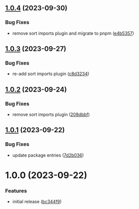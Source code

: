 ## [1.0.4](https://github.com/ck-oss/prettier-config/compare/v1.0.3...v1.0.4) (2023-09-30)


### Bug Fixes

* remove sort imports plugin and migrate to pnpm ([e4b5357](https://github.com/ck-oss/prettier-config/commit/e4b5357fa632a693b0852654dd7bad1b789bcc59))

## [1.0.3](https://github.com/ck-oss/prettier-config/compare/v1.0.2...v1.0.3) (2023-09-27)


### Bug Fixes

* re-add sort imports plugin ([c8d3234](https://github.com/ck-oss/prettier-config/commit/c8d323415e864ae6dca24e98210c7950e1fb3671))

## [1.0.2](https://github.com/ck-oss/prettier-config/compare/v1.0.1...v1.0.2) (2023-09-24)


### Bug Fixes

* remove sort imports plugin ([208dbbf](https://github.com/ck-oss/prettier-config/commit/208dbbfda5e4bffc056c7f2784801ae4c1d960cd))

## [1.0.1](https://github.com/ck-oss/prettier-config/compare/v1.0.0...v1.0.1) (2023-09-22)


### Bug Fixes

* update package entries ([7d2b036](https://github.com/ck-oss/prettier-config/commit/7d2b036e7588e2010d315d3f3095c753be8b032a))

# 1.0.0 (2023-09-22)


### Features

* initial release ([bc344f9](https://github.com/ck-oss/prettier-config/commit/bc344f9ac383d746a47d241419b51fa96db7b741))
